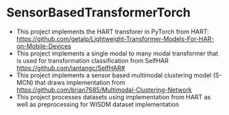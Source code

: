 # SensorBasedTransformerTorch
- This project implements the HART transforer in PyTorch from HART: https://github.com/getalp/Lightweight-Transformer-Models-For-HAR-on-Mobile-Devices
- This project implements a single modal to many modal transformer that is used for transformation classification from SelfHAR https://github.com/iantangc/SelfHAR#
- This project implements a sensor based multimodal clustering model (S-MCN) that draws implementation from https://github.com/brian7685/Multimodal-Clustering-Network
- This project processes datasets using implementation from HART as well as preprocessing for WISDM dataset implementation 
 
